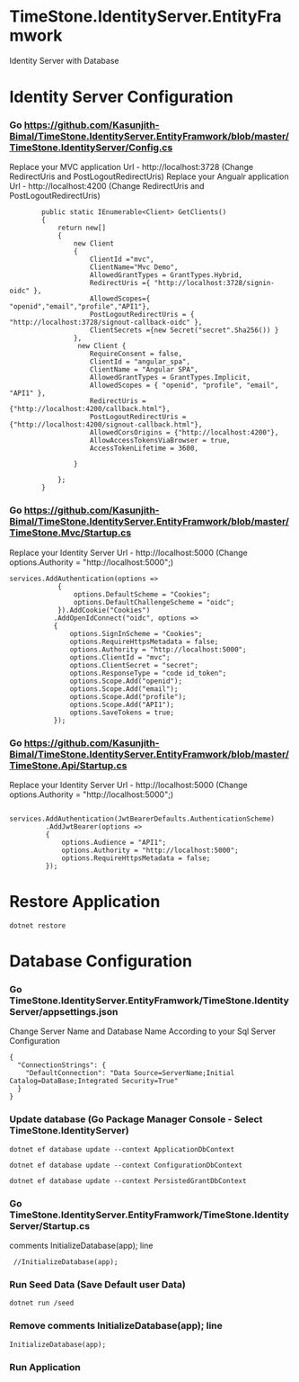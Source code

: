 # TimeStone.IdentityServer.EntityFramwork
Identity Server with   Database 

# Identity Server Configuration 

### Go https://github.com/Kasunjith-Bimal/TimeStone.IdentityServer.EntityFramwork/blob/master/TimeStone.IdentityServer/Config.cs

Replace your MVC application Url - http://localhost:3728 (Change RedirectUris and PostLogoutRedirectUris)
Replace your Angualr application Url - http://localhost:4200 (Change RedirectUris and PostLogoutRedirectUris)

```
        public static IEnumerable<Client> GetClients()
        {
            return new[]
            {
                new Client
                {
                    ClientId ="mvc",
                    ClientName="Mvc Demo",
                    AllowedGrantTypes = GrantTypes.Hybrid,
                    RedirectUris ={ "http://localhost:3728/signin-oidc" },
                    AllowedScopes={ "openid","email","profile","API1"},
                    PostLogoutRedirectUris = { "http://localhost:3728/signout-callback-oidc" },
                    ClientSecrets ={new Secret("secret".Sha256()) }  
                },
                 new Client {
                    RequireConsent = false,
                    ClientId = "angular_spa",
                    ClientName = "Angular SPA",
                    AllowedGrantTypes = GrantTypes.Implicit,
                    AllowedScopes = { "openid", "profile", "email", "API1" },
                    RedirectUris = {"http://localhost:4200/callback.html"},
                    PostLogoutRedirectUris = {"http://localhost:4200/signout-callback.html"},
                    AllowedCorsOrigins = {"http://localhost:4200"},
                    AllowAccessTokensViaBrowser = true,
                    AccessTokenLifetime = 3600,
                   
                }
               
            };
        }
```


### Go https://github.com/Kasunjith-Bimal/TimeStone.IdentityServer.EntityFramwork/blob/master/TimeStone.Mvc/Startup.cs

Replace your Identity Server Url - http://localhost:5000 (Change options.Authority = "http://localhost:5000";)

```
services.AddAuthentication(options =>
            {
                options.DefaultScheme = "Cookies";
                options.DefaultChallengeScheme = "oidc";
            }).AddCookie("Cookies")
           .AddOpenIdConnect("oidc", options =>
           {
               options.SignInScheme = "Cookies";
               options.RequireHttpsMetadata = false;
               options.Authority = "http://localhost:5000";
               options.ClientId = "mvc";
               options.ClientSecret = "secret";
               options.ResponseType = "code id_token";
               options.Scope.Add("openid");
               options.Scope.Add("email");
               options.Scope.Add("profile");
               options.Scope.Add("API1");
               options.SaveTokens = true;
           });
 ```
 
 ### Go https://github.com/Kasunjith-Bimal/TimeStone.IdentityServer.EntityFramwork/blob/master/TimeStone.Api/Startup.cs
 Replace your Identity Server Url - http://localhost:5000 (Change  options.Authority = "http://localhost:5000";)
 
 ```
             services.AddAuthentication(JwtBearerDefaults.AuthenticationScheme)
          .AddJwtBearer(options =>
          {
              options.Audience = "API1";
              options.Authority = "http://localhost:5000";
              options.RequireHttpsMetadata = false;
          });

 ```

# Restore Application 
```
dotnet restore 
```
# Database Configuration 

### Go TimeStone.IdentityServer.EntityFramwork/TimeStone.IdentityServer/appsettings.json

Change Server Name and Database Name According to your Sql Server Configuration 

```
{
  "ConnectionStrings": {
    "DefaultConnection": "Data Source=ServerName;Initial Catalog=DataBase;Integrated Security=True"
  }
}
```

### Update database (Go Package Manager Console - Select TimeStone.IdentityServer)

```
dotnet ef database update --context ApplicationDbContext
```
```
dotnet ef database update --context ConfigurationDbContext
```
```
dotnet ef database update --context PersistedGrantDbContext
```
### Go TimeStone.IdentityServer.EntityFramwork/TimeStone.IdentityServer/Startup.cs

comments InitializeDatabase(app); line 

```
 //InitializeDatabase(app);
```

### Run Seed Data (Save Default user Data)

```
dotnet run /seed
```
### Remove comments InitializeDatabase(app); line 

```
InitializeDatabase(app);
```

### Run Application 
